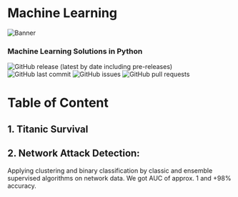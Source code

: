 # Machine Learning


<!-- Add banner here -->
![Banner](https://miro.medium.com/max/1400/1*c_fiB-YgbnMl6nntYGBMHQ.jpeg)


<!-- Add buttons here -->
###  Machine Learning Solutions in Python

![GitHub release (latest by date including pre-releases)](https://img.shields.io/github/v/release/navendu-pottekkat/awesome-readme?include_prereleases)
![GitHub last commit](https://img.shields.io/github/last-commit/navendu-pottekkat/awesome-readme)
![GitHub issues](https://img.shields.io/github/issues-raw/navendu-pottekkat/awesome-readme)
![GitHub pull requests](https://img.shields.io/github/issues-pr/navendu-pottekkat/awesome-readme)

# Table of Content

## 1. Titanic Survival

## 2. Network Attack Detection:

Applying clustering and binary classification by classic and ensemble supervised algorithms on network data.
We got AUC of approx. 1 and +98% accuracy.








